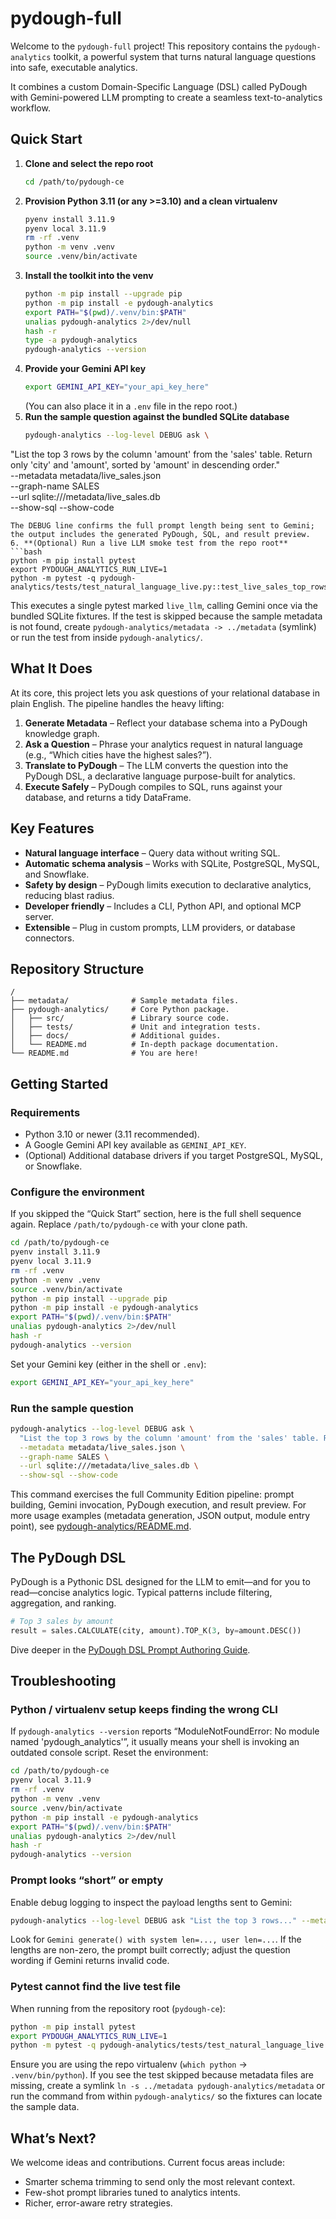 # pydough-full

Welcome to the `pydough-full` project! This repository contains the `pydough-analytics` toolkit, a powerful system that turns natural language questions into safe, executable analytics.

It combines a custom Domain-Specific Language (DSL) called PyDough with Gemini-powered LLM prompting to create a seamless text-to-analytics workflow.

## Quick Start

1. **Clone and select the repo root**
   ```bash
   cd /path/to/pydough-ce
   ```
2. **Provision Python 3.11 (or any >=3.10) and a clean virtualenv**
   ```bash
   pyenv install 3.11.9
   pyenv local 3.11.9
   rm -rf .venv
   python -m venv .venv
   source .venv/bin/activate
   ```
3. **Install the toolkit into the venv**
   ```bash
   python -m pip install --upgrade pip
   python -m pip install -e pydough-analytics
   export PATH="$(pwd)/.venv/bin:$PATH"
   unalias pydough-analytics 2>/dev/null
   hash -r
   type -a pydough-analytics
   pydough-analytics --version
   ```
4. **Provide your Gemini API key**
   ```bash
   export GEMINI_API_KEY="your_api_key_here"
   ```
   (You can also place it in a `.env` file in the repo root.)
5. **Run the sample question against the bundled SQLite database**
   ```bash
   pydough-analytics --log-level DEBUG ask \
  "List the top 3 rows by the column 'amount' from the 'sales' table. Return only 'city' and 'amount', sorted by 'amount' in descending order." \
  --metadata metadata/live_sales.json \
  --graph-name SALES \
  --url sqlite:///metadata/live_sales.db \
  --show-sql --show-code
   ```
   The DEBUG line confirms the full prompt length being sent to Gemini; the output includes the generated PyDough, SQL, and result preview.
6. **(Optional) Run a live LLM smoke test from the repo root**
   ```bash
   python -m pip install pytest
   export PYDOUGH_ANALYTICS_RUN_LIVE=1
   python -m pytest -q pydough-analytics/tests/test_natural_language_live.py::test_live_sales_top_rows_natural
   ```
   This executes a single pytest marked `live_llm`, calling Gemini once via the bundled SQLite fixtures. If the test is skipped because the sample metadata is not found, create `pydough-analytics/metadata -> ../metadata` (symlink) or run the test from inside `pydough-analytics/`.

## What It Does

At its core, this project lets you ask questions of your relational database in plain English. The pipeline handles the heavy lifting:

1. **Generate Metadata** – Reflect your database schema into a PyDough knowledge graph.
2. **Ask a Question** – Phrase your analytics request in natural language (e.g., “Which cities have the highest sales?”).
3. **Translate to PyDough** – The LLM converts the question into the PyDough DSL, a declarative language purpose-built for analytics.
4. **Execute Safely** – PyDough compiles to SQL, runs against your database, and returns a tidy DataFrame.

## Key Features

- **Natural language interface** – Query data without writing SQL.
- **Automatic schema analysis** – Works with SQLite, PostgreSQL, MySQL, and Snowflake.
- **Safety by design** – PyDough limits execution to declarative analytics, reducing blast radius.
- **Developer friendly** – Includes a CLI, Python API, and optional MCP server.
- **Extensible** – Plug in custom prompts, LLM providers, or database connectors.

## Repository Structure

```
/ 
├── metadata/              # Sample metadata files.
├── pydough-analytics/     # Core Python package.
│   ├── src/               # Library source code.
│   ├── tests/             # Unit and integration tests.
│   ├── docs/              # Additional guides.
│   └── README.md          # In-depth package documentation.
└── README.md              # You are here!
```

## Getting Started

### Requirements

- Python 3.10 or newer (3.11 recommended).
- A Google Gemini API key available as `GEMINI_API_KEY`.
- (Optional) Additional database drivers if you target PostgreSQL, MySQL, or Snowflake.

### Configure the environment

If you skipped the “Quick Start” section, here is the full shell sequence again. Replace `/path/to/pydough-ce` with your clone path.

```bash
cd /path/to/pydough-ce
pyenv install 3.11.9
pyenv local 3.11.9
rm -rf .venv
python -m venv .venv
source .venv/bin/activate
python -m pip install --upgrade pip
python -m pip install -e pydough-analytics
export PATH="$(pwd)/.venv/bin:$PATH"
unalias pydough-analytics 2>/dev/null
hash -r
pydough-analytics --version
```

Set your Gemini key (either in the shell or `.env`):

```bash
export GEMINI_API_KEY="your_api_key_here"
```

### Run the sample question

```bash
pydough-analytics --log-level DEBUG ask \
  "List the top 3 rows by the column 'amount' from the 'sales' table. Return only 'city' and 'amount', sorted by 'amount' in descending order." \
  --metadata metadata/live_sales.json \
  --graph-name SALES \
  --url sqlite:///metadata/live_sales.db \
  --show-sql --show-code
```

This command exercises the full Community Edition pipeline: prompt building, Gemini invocation, PyDough execution, and result preview. For more usage examples (metadata generation, JSON output, module entry point), see [pydough-analytics/README.md](pydough-analytics/README.md).

## The PyDough DSL

PyDough is a Pythonic DSL designed for the LLM to emit—and for you to read—concise analytics logic. Typical patterns include filtering, aggregation, and ranking.

```python
# Top 3 sales by amount
result = sales.CALCULATE(city, amount).TOP_K(3, by=amount.DESC())
```

Dive deeper in the [PyDough DSL Prompt Authoring Guide](pydough-analytics/docs/pydough-prompt-guide.md).

## Troubleshooting

### Python / virtualenv setup keeps finding the wrong CLI

If `pydough-analytics --version` reports “ModuleNotFoundError: No module named 'pydough_analytics'”, it usually means your shell is invoking an outdated console script. Reset the environment:

```bash
cd /path/to/pydough-ce
pyenv local 3.11.9
rm -rf .venv
python -m venv .venv
source .venv/bin/activate
python -m pip install -e pydough-analytics
export PATH="$(pwd)/.venv/bin:$PATH"
unalias pydough-analytics 2>/dev/null
hash -r
pydough-analytics --version
```

### Prompt looks “short” or empty

Enable debug logging to inspect the payload lengths sent to Gemini:

```bash
pydough-analytics --log-level DEBUG ask "List the top 3 rows..." --metadata metadata/live_sales.json --graph-name SALES --url sqlite:///metadata/live_sales.db
```

Look for `Gemini generate() with system len=..., user len=...`. If the lengths are non-zero, the prompt built correctly; adjust the question wording if Gemini returns invalid code.

### Pytest cannot find the live test file

When running from the repository root (`pydough-ce`):

```bash
python -m pip install pytest
export PYDOUGH_ANALYTICS_RUN_LIVE=1
python -m pytest -q pydough-analytics/tests/test_natural_language_live.py::test_live_sales_top_rows_natural
```

Ensure you are using the repo virtualenv (`which python` → `.venv/bin/python`). If you see the test skipped because metadata files are missing, create a symlink `ln -s ../metadata pydough-analytics/metadata` or run the command from within `pydough-analytics/` so the fixtures can locate the sample data.

## What’s Next?

We welcome ideas and contributions. Current focus areas include:

- Smarter schema trimming to send only the most relevant context.
- Few-shot prompt libraries tuned to analytics intents.
- Richer, error-aware retry strategies.
